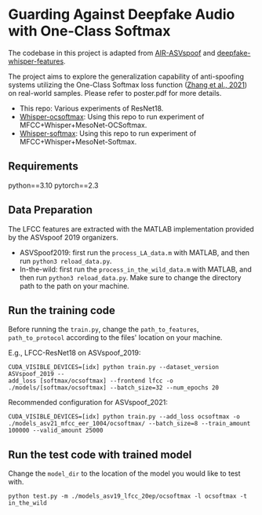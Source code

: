 Guarding Against Deepfake Audio with One-Class Softmax
===============
The codebase in this project is adapted from [AIR-ASVspoof](https://github.com/yzyouzhang/AIR-ASVspoof) and [deepfake-whisper-features](https://github.com/piotrkawa/deepfake-whisper-features).

The project aims to explore the generalization capability of anti-spoofing systems utilizing the One-Class Softmax loss function ([Zhang et al., 2021](https://ieeexplore.ieee.org/document/9417604)) on real-world samples. Please refer to poster.pdf for more details.
* This repo: Various experiments of ResNet18.
* [Whisper-ocsoftmax](https://github.com/chihyi-lin/deepfake-whisper-features): Using this repo to run experiment of MFCC+Whisper+MesoNet-OCSoftmax.
* [Whisper-softmax](https://github.com/chihyi-lin/whisper-feature-softmax.git): Using this repo to run experiment of MFCC+Whisper+MesoNet-Softmax.

## Requirements
python==3.10
pytorch==2.3

## Data Preparation
The LFCC features are extracted with the MATLAB implementation provided by the ASVspoof 2019 organizers. 
* ASVSpoof2019: first run the `process_LA_data.m` with MATLAB, and then run `python3 reload_data.py`.
* In-the-wild: first run the `process_in_the_wild_data.m` with MATLAB, and then run `python3 reload_data.py`.
Make sure to change the directory path to the path on your machine.
## Run the training code
Before running the `train.py`, change the `path_to_features`, `path_to_protocol` according to the files' location on your machine.

E.g., LFCC-ResNet18 on ASVspoof_2019:
```
CUDA_VISIBLE_DEVICES=[idx] python train.py --dataset_version ASVspoof_2019 --
add_loss [softmax/ocsoftmax] --frontend lfcc -o ./models/[softmax/ocsoftmax] --batch_size=32 --num_epochs 20
```
Recommended configuration for ASVspoof_2021:
```
CUDA_VISIBLE_DEVICES=[idx] python train.py --add_loss ocsoftmax -o ./models_asv21_mfcc_eer_1004/ocsoftmax/ --batch_size=8 --train_amount 100000 --valid_amount 25000
```
## Run the test code with trained model
Change the `model_dir` to the location of the model you would like to test with.
```
python test.py -m ./models_asv19_lfcc_20ep/ocsoftmax -l ocsoftmax -t in_the_wild
```
